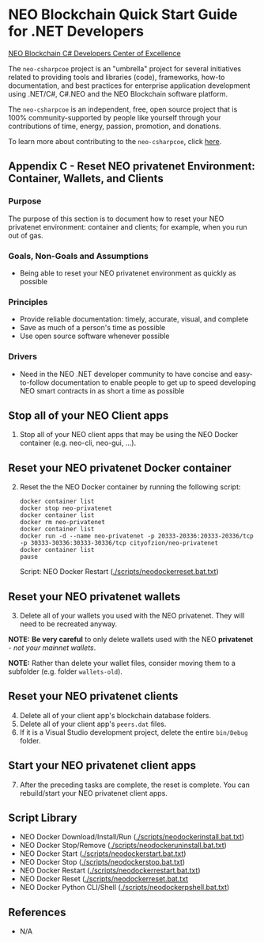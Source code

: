# NEO Blockchain Quick Start Guide for .NET Developers

[NEO Blockchain C# Developers Center of Excellence](https://github.com/mwherman2000/neo-csharpcoe/blob/master/README.md)

The `neo-csharpcoe` project is an "umbrella" project for several initiatives related to providing tools and libraries (code), frameworks, how-to documentation, and best practices for enterprise application development using .NET/C#, C#.NEO and the NEO Blockchain software platform.

The `neo-csharpcoe` is an independent, free, open source project that is 100% community-supported by people like yourself through your contributions of time, energy, passion, promotion, and donations.  

To learn more about contributing to the `neo-csharpcoe`, click [here](https://github.com/mwherman2000/neo-csharpcoe/blob/master/CONTRIBUTE.md).

## Appendix C - Reset NEO privatenet Environment: Container, Wallets, and Clients

### Purpose

The purpose of this section is to document how to reset your NEO privatenet environment: container and clients; for example, when you run out of gas.

### Goals, Non-Goals and Assumptions

* Being able to reset your NEO privatenet environment as quickly as possible

### Principles

* Provide reliable documentation: timely, accurate, visual, and complete
* Save as much of a person's time as possible
* Use open source software whenever possible

### Drivers

* Need in the NEO .NET developer community to have concise and easy-to-follow documentation to enable people to get up to speed developing NEO smart contracts in as short a time as possible

## Stop all of your NEO Client apps

1. Stop all of your NEO client apps that may be using the NEO Docker container (e.g. neo-cli, neo-gui, ...).

## Reset your NEO privatenet Docker container

2. Reset the the NEO Docker container by running the following script: 
    ```
    docker container list
    docker stop neo-privatenet
    docker container list
    docker rm neo-privatenet
    docker container list
    docker run -d --name neo-privatenet -p 20333-20336:20333-20336/tcp -p 30333-30336:30333-30336/tcp cityofzion/neo-privatenet
    docker container list
    pause
    ```
    Script: NEO Docker Restart ([./scripts/neodockerreset.bat.txt](./scripts/neodockerreset.bat.txt))

## Reset your NEO privatenet wallets

3. Delete all of your wallets you used with the NEO privatenet. They will need to be recreated anyway.

**NOTE:** **Be very careful** to only delete wallets used with the NEO **privatenet** - *not your mainnet wallets*.

**NOTE:** Rather than delete your wallet files, consider moving them to a subfolder (e.g. folder `wallets-old`).

## Reset your NEO privatenet clients

4. Delete all of your client app's blockchain database folders.
5. Delete all of your client app's `peers.dat` files.
6. If it is a Visual Studio development project, delete the entire `bin/Debug` folder.

## Start your NEO privatenet client apps

7. After the preceding tasks are complete, the reset is complete. You can rebuild/start your NEO privatenet client apps.

## Script Library

* NEO Docker Download/Install/Run ([./scripts/neodockerinstall.bat.txt](./scripts/neodockerinstall.bat.txt))
* NEO Docker Stop/Remove ([./scripts/neodockeruninstall.bat.txt](./scripts/neodockeruninstall.bat.txt))
* NEO Docker Start ([./scripts/neodockerstart.bat.txt](./scripts/neodockerstart.bat.txt))
* NEO Docker Stop ([./scripts/neodockerstop.bat.txt](./scripts/neodockerstop.bat.txt))
* NEO Docker Restart ([./scripts/neodockerrestart.bat.txt](./scripts/neodockerrestart.bat.txt))
* NEO Docker Reset ([./scripts/neodockerreset.bat.txt](./scripts/neodockerreset.bat.txt)
* NEO Docker Python CLI/Shell ([./scripts/neodockerpshell.bat.txt](./scripts/neodockerpshell.bat.txt))

## References

* N/A
